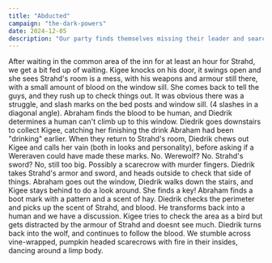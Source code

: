 ```yaml
---
title: "Abducted"
campaign: "the-dark-powers"
date: 2024-12-05
description: "Our party finds themselves missing their leader and searches for his abductors"
---
```


After waiting in the common area of the inn for at least an hour for Strahd, we get a bit fed up of waiting. Kigee knocks on his door, it swings open and she sees Strahd's room is a mess, with his weapons and armour still there, with a small amount of blood on the window sill. She comes back to tell the guys, and they rush up to check things out. It was obvious there was a struggle, and slash marks on the bed posts and window sill. (4 slashes in a diagonal angle). Abraham finds the blood to be human, and Diedrik determines a human can't climb up to this window. Diedrik goes downstairs to collect Kigee, catching her finishing the drink Abraham had been "drinking" earlier. When they return to Strahd's room, Diedrik chews out Kigee and calls her vain (both in looks and personality), before asking if a Wereraven could have made these marks. No. Werewolf? No. Strahd's sword? No, still too big. Possibly a scarecrow with murder fingers. Diedrik takes Strahd's armor and sword, and heads outside to check that side of things. Abraham goes out the window, Diedrik walks down the stairs, and Kigee stays behind to do a look around. She finds a key! Abraham finds a boot mark with a pattern and a scent of hay. Diedrik checks the perimeter and picks up the scent of Strahd, and blood. He transforms back into a human and we have a discussion. Kigee tries to check the area as a bird but gets distracted by the armour of Strahd and doesnt see much. Diedrik turns back into the wolf, and continues to follow the blood. We stumble across vine-wrapped, pumpkin headed scarecrows with fire in their insides, dancing around a limp body.